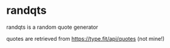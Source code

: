 # randqts
randqts is a random quote generator

quotes are retrieved from https://type.fit/api/quotes (not mine!)